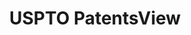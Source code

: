 ---
layout: default
bigquery: https://console.cloud.google.com/bigquery?p=patents-public-data&d=patentsview&page=dataset
citation: Attribution should be given to PatentsView for use, distribution, or derivative
  works.
code: https://github.com/CSSIP-AIR/PatentsView-Code-Snippets/
contributors: USPTO
cost: None
description: 'PatentsView includes US patent data including raw data (summaries, applications,
  pregrant applications), disambugations of inventors and assignees, and inventor
  gender estimates.  Also foreign priority data, # of figures and sheets, and government
  interest statements.'
documentation: https://patentsview.org/query/builder-faqs
last_edit: 04/06/2022, 04:30:29
location: https://patentsview.org/
maintained_by: USPTO
record_creation_timestamp: 12/2/2020 17:20:46
schema_fields:
- organization_id
- disamb_inventor_id_20190312
- date
- latitude
- county_fips
- male
- term_disclaimer
- inventor_id
- number
- group_id
- level_one
- disamb_inventor_id_20201229
- dependent
- type
- field_id
- sector_title
- organization
- role
- applicant_type
- withdrawn
- subclass
- subgroup_id
- rawinventor_id
- lname
- application_id
- rule_47
- _102_date
- mainclass_id
- doctype
- gi_statement
- disamb_inventor_id_20171003
- deceased
- num_sheets
- section
- filename
- term_extension
- num
- lapse_of_patent
- male_flag
- designation
- fname
- subclass_id
- assignee_id
- term_grant
- doc_type
- state_fips
- latlong
- country_transformed
- name_last
- disamb_assignee_id_20200331
- action_date
- disamb_inventor_id_20180528
- rawlocation_id
- name_first
- category
- num_figures
- symbol_position
- num_claims
- f102_date
- latin_name
- length
- _371_date
- subgroup
- rawassignee_id
- disamb_assignee_id_20200929
- publication_number
- disamb_inventor_id_20190820
- county
- disamb_inventor_id_20171226
- f371_date
- rel_id
- disamb_inventor_id_20200331
- subcategory_id
- disamb_assignee_id_20190312
- disamb_inventor_id_20181127
- field_title
- status
- exemplary
- disamb_assignee_id_20190820
- disamb_inventor_id_20170307
- variety
- classification_status
- disamb_assignee_id_20181127
- disamb_inventor_id_20200630
- disclaimer_date
- country
- ipc_version_indicator
- kind
- disamb_inventor_id_20170808
- main_group
- disamb_assignee_id_20191231
- disamb_inventor_id_20191008
- attribution_status
- ipc_class
- city
- classification_value
- id
- classification_data_source
- disamb_assignee_id_20191008
- disamb_inventor_id_20191231
- longitude
- category_id
- relkind
- title
- state
- abstract
- lawyer_id
- level_two
- contract_award_number
- disamb_assignee_id_20200630
- section_id
- text
- level_three
- reldocno
- series_code
- location_id
- uuid
- classification_level
- group
- disamb_inventor_id_20200929
- subsection_id
- patent_id
- name
- citation_id
- sequence
shortname: patentsview
tags:
- disambiguation
- United States
- gender
terms_of_use: Creative Commons Attribution 4.0 International License.
timeframe: 1963-1999
title: USPTO PatentsView
uuid: cf1780b1-e265-4e49-8d1d-83b9cfe0fd9a
---